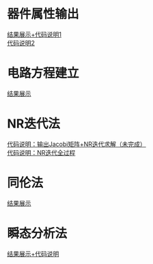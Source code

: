 # 器件属性输出
[结果展示+代码说明1](https://www.bilibili.com/video/BV1Dc411c7SK/?vd_source=5747beb809cf06f158b6cb78772c8a44)<br>
[代码说明2](https://www.bilibili.com/video/BV13N411e7Fp/)<br>
# 电路方程建立
[结果展示](https://www.bilibili.com/video/BV18u411G7o4/)<br>
# NR迭代法
[代码说明：输出Jacobi矩阵+NR迭代求解（未完成）](https://www.bilibili.com/video/BV1Yh4y1F7YW/)<br>
[代码说明：NR迭代全过程](https://www.bilibili.com/video/BV1hj411q77a/)<br>
# 同伦法
[结果展示](https://www.bilibili.com/video/BV1hP41187rQ/)<br>
# 瞬态分析法
[结果展示+代码说明](https://www.bilibili.com/video/BV1c14y1r7GC/)
